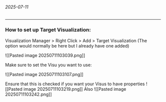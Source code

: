 ###### 2025-07-11
---
### How to set up Target Visualization:

Visualization Manager > Right Click > Add > Target Visualization
(The option would normally be here but I already have one added)

![[Pasted image 20250711103039.png]]

Make sure to set the Visu you want to use:

![[Pasted image 20250711103107.png]]

Ensure that this is checked if you want your Visus to have properties
![[Pasted image 20250711103219.png]]
Also
![[Pasted image 20250711103242.png]]

